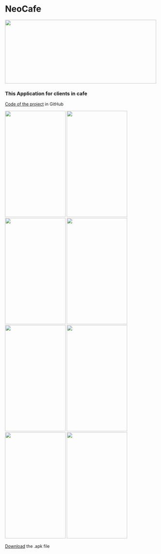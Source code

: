 # NeoCafe 
<img src="https://user-images.githubusercontent.com/89988823/147777839-514baca2-6dd5-428a-85fc-de5f29647ca4.jpg" width="500" height="210">

### This Application for clients in cafe
[Code of the project](https://github.com/neocafe5/Android/tree/chip-groups) in GitHub

<img src="https://user-images.githubusercontent.com/89988823/147777860-a6cc86e8-b66e-4417-a6f5-681bddbe4434.jpg" width="200" height="350">  <img src="https://user-images.githubusercontent.com/89988823/147777938-9d3fa161-0027-47ff-be80-41d4c1162ddd.jpg" width="200" height="350">
<img src="https://user-images.githubusercontent.com/89988823/147777942-6fee32e7-7667-4e06-a211-c594b127bf6c.jpg" width="200" height="350">  <img src="https://user-images.githubusercontent.com/89988823/147777956-198c4902-be93-48f0-ada9-ad954dc0de1c.jpg" width="200" height="350">
<img src="https://user-images.githubusercontent.com/89988823/147777958-54ede8cc-fd87-41d3-b4bb-4d30abb78a43.jpg" width="200" height="350">  <img src="https://user-images.githubusercontent.com/89988823/147777960-f3659f81-689f-4223-aa66-b01966b9da70.jpg" width="200" height="350">
<img src="https://user-images.githubusercontent.com/89988823/147777968-96388b01-de82-4b35-8e0c-bddd8b968f76.jpg" width="200" height="350">  <img src="https://user-images.githubusercontent.com/89988823/147777972-c625fe1f-8b42-4e48-9028-f70b0fb385a7.jpg" width="200" height="350">

[Download](https://github.com/neocafe5/Android/blob/chip-groups/base.apk) the .apk file
